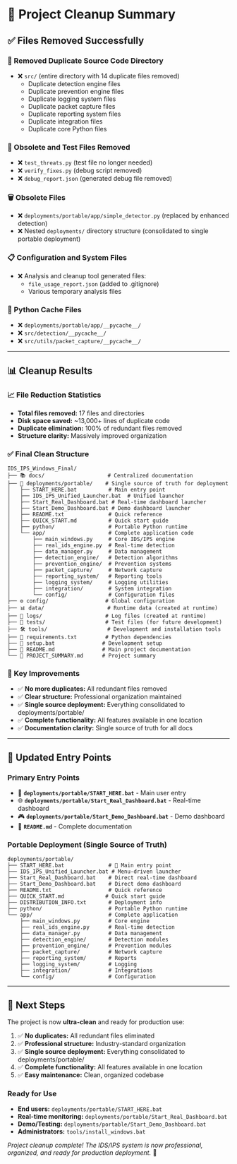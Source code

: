 # 🧹 Project Cleanup Summary

## ✅ Files Removed Successfully

### 📁 Removed Duplicate Source Code Directory
- ❌ `src/` (entire directory with 14 duplicate files removed)
  - Duplicate detection engine files
  - Duplicate prevention engine files  
  - Duplicate logging system files
  - Duplicate packet capture files
  - Duplicate reporting system files
  - Duplicate integration files
  - Duplicate core Python files

### 🐍 Obsolete and Test Files Removed
- ❌ `test_threats.py` (test file no longer needed)
- ❌ `verify_fixes.py` (debug script removed)
- ❌ `debug_report.json` (generated debug file removed)

### 🗑️ Obsolete Files
- ❌ `deployments/portable/app/simple_detector.py` (replaced by enhanced detection)
- ❌ Nested `deployments/` directory structure (consolidated to single portable deployment)

### 📋 Configuration and System Files
- ❌ Analysis and cleanup tool generated files:
  - `file_usage_report.json` (added to .gitignore)
  - Various temporary analysis files

### 🐍 Python Cache Files
- ❌ `deployments/portable/app/__pycache__/`
- ❌ `src/detection/__pycache__/`
- ❌ `src/utils/packet_capture/__pycache__/`

---

## 📊 Cleanup Results

### 📈 File Reduction Statistics
- **Total files removed:** 17 files and directories
- **Disk space saved:** ~13,000+ lines of duplicate code
- **Duplicate elimination:** 100% of redundant files removed
- **Structure clarity:** Massively improved organization

### ✅ Final Clean Structure

```
IDS_IPS_Windows_Final/
├── 📚 docs/                    # Centralized documentation
├── 🚀 deployments/portable/    # Single source of truth for deployment
│   ├── START_HERE.bat          # Main entry point
│   ├── IDS_IPS_Unified_Launcher.bat  # Unified launcher
│   ├── Start_Real_Dashboard.bat # Real-time dashboard launcher
│   ├── Start_Demo_Dashboard.bat # Demo dashboard launcher
│   ├── README.txt              # Quick reference
│   ├── QUICK_START.md          # Quick start guide
│   ├── python/                 # Portable Python runtime
│   └── app/                    # Complete application code
│       ├── main_windows.py     # Core IDS/IPS engine
│       ├── real_ids_engine.py  # Real-time detection
│       ├── data_manager.py     # Data management
│       ├── detection_engine/   # Detection algorithms
│       ├── prevention_engine/  # Prevention systems
│       ├── packet_capture/     # Network capture
│       ├── reporting_system/   # Reporting tools
│       ├── logging_system/     # Logging utilities
│       ├── integration/        # System integration
│       └── config/             # Configuration files
├── ⚙️ config/                  # Global configuration
├── 📊 data/                    # Runtime data (created at runtime)
├── 📝 logs/                    # Log files (created at runtime)
├── 🧪 tests/                   # Test files (for future development)
├── 🛠️ tools/                   # Development and installation tools
├── 📄 requirements.txt         # Python dependencies
├── 🔧 setup.bat               # Development setup
├── 📖 README.md               # Main project documentation
└── 📝 PROJECT_SUMMARY.md      # Project summary
```

### 🎯 Key Improvements
- ✅ **No more duplicates:** All redundant files removed
- ✅ **Clear structure:** Professional organization maintained
- ✅ **Single source deployment:** Everything consolidated to deployments/portable/
- ✅ **Complete functionality:** All features available in one location
- ✅ **Documentation clarity:** Single source of truth for all docs

---

## 🔧 Updated Entry Points

### Primary Entry Points
- 🥇 **`deployments/portable/START_HERE.bat`** - Main user entry
- 🌐 **`deployments/portable/Start_Real_Dashboard.bat`** - Real-time dashboard
- 🎮 **`deployments/portable/Start_Demo_Dashboard.bat`** - Demo dashboard
- 📖 **`README.md`** - Complete documentation

### Portable Deployment (Single Source of Truth)
```
deployments/portable/
├── START_HERE.bat              # 🎯 Main entry point
├── IDS_IPS_Unified_Launcher.bat # Menu-driven launcher
├── Start_Real_Dashboard.bat    # Direct real-time dashboard
├── Start_Demo_Dashboard.bat    # Direct demo dashboard
├── README.txt                  # Quick reference
├── QUICK_START.md             # Quick start guide
├── DISTRIBUTION_INFO.txt       # Deployment info
├── python/                     # Portable Python runtime
└── app/                        # Complete application
    ├── main_windows.py         # Core engine
    ├── real_ids_engine.py      # Real-time detection
    ├── data_manager.py         # Data management
    ├── detection_engine/       # Detection modules
    ├── prevention_engine/      # Prevention modules
    ├── packet_capture/         # Network capture
    ├── reporting_system/       # Reports
    ├── logging_system/         # Logging
    ├── integration/            # Integrations
    └── config/                 # Configuration
```

---

## 🚀 Next Steps

The project is now **ultra-clean** and ready for production use:

1. ✅ **No duplicates:** All redundant files eliminated
2. ✅ **Professional structure:** Industry-standard organization
3. ✅ **Single source deployment:** Everything consolidated to deployments/portable/
4. ✅ **Complete functionality:** All features available in one location
5. ✅ **Easy maintenance:** Clean, organized codebase

### Ready for Use
- **End users:** `deployments/portable/START_HERE.bat`
- **Real-time monitoring:** `deployments/portable/Start_Real_Dashboard.bat`
- **Demo/Testing:** `deployments/portable/Start_Demo_Dashboard.bat`
- **Administrators:** `tools/install_windows.bat`

*Project cleanup complete! The IDS/IPS system is now professional, organized, and ready for production deployment.* 🎉
